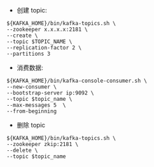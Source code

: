 * 创建 topic:
```SHELL
${KAFKA_HOME}/bin/kafka-topics.sh \
--zookeeper x.x.x.x:2181 \
--create \
--topic $TOPIC_NAME \
--replication-factor 2 \
--partitions 3
```
* 消费数据:
```shell
${KAFKA_HOME}/bin/kafka-console-consumer.sh \
--new-consumer \
--bootstrap-server ip:9092 \
--topic $topic_name \
--max-messages 5  \
--from-beginning
```
* 删除 topic
```shell
${KAFKA_HOME}/bin/kafka-topics.sh \
--zookeeper zkip:2181 \
--delete \
--topic $topic_name
```
